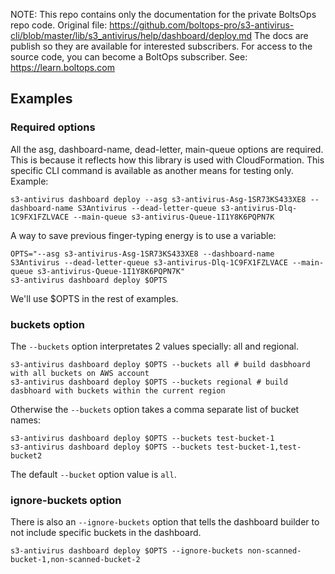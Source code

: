 <!-- note marker start -->
NOTE: This repo contains only the documentation for the private BoltsOps repo code.
Original file: https://github.com/boltops-pro/s3-antivirus-cli/blob/master/lib/s3_antivirus/help/dashboard/deploy.md
The docs are publish so they are available for interested subscribers.
For access to the source code, you can become a BoltOps subscriber.
See: https://learn.boltops.com

<!-- note marker end -->

## Examples

### Required options

All the asg, dashboard-name, dead-letter, main-queue options are required. This is because it reflects how this library is used with CloudFormation. This specific CLI command is available as another means for testing only. Example:

    s3-antivirus dashboard deploy --asg s3-antivirus-Asg-1SR73KS433XE8 --dashboard-name S3Antivirus --dead-letter-queue s3-antivirus-Dlq-1C9FX1FZLVACE --main-queue s3-antivirus-Queue-1I1Y8K6PQPN7K

A way to save previous finger-typing energy is to use a variable:

    OPTS="--asg s3-antivirus-Asg-1SR73KS433XE8 --dashboard-name S3Antivirus --dead-letter-queue s3-antivirus-Dlq-1C9FX1FZLVACE --main-queue s3-antivirus-Queue-1I1Y8K6PQPN7K"
    s3-antivirus dashboard deploy $OPTS

We'll use $OPTS in the rest of examples.

### buckets option

The `--buckets` option interpretates 2 values specially: all and regional.

    s3-antivirus dashboard deploy $OPTS --buckets all # build dasbhoard with all buckets on AWS account
    s3-antivirus dashboard deploy $OPTS --buckets regional # build dasbhoard with buckets within the current region

Otherwise the `--buckets` option takes a comma separate list of bucket names:

    s3-antivirus dashboard deploy $OPTS --buckets test-bucket-1
    s3-antivirus dashboard deploy $OPTS --buckets test-bucket-1,test-bucket2

The default `--bucket` option value is `all`.

### ignore-buckets option

There is also an `--ignore-buckets` option that tells the dashboard builder to not include specific buckets in the dashboard.

    s3-antivirus dashboard deploy $OPTS --ignore-buckets non-scanned-bucket-1,non-scanned-bucket-2
